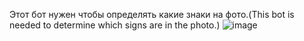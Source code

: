 Этот бот нужен чтобы определять какие знаки на фото.(This bot is needed to determine which signs are in the photo.)
![image](https://github.com/user-attachments/assets/f403b80c-a106-44fb-b029-a92df55a88d3)
